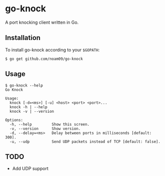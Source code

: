# go-knock
A port knocking client written in Go.

## Installation
To install go-knock according to your `$GOPATH`:

```console
$ go get github.com/noam09/go-knock
```

## Usage

```console
$ go-knock --help
Go Knock

Usage:
  knock [-d=<ms>] [-u] <host> <port> <port>...
  knock -h | --help
  knock -v | --version

Options:
  -h, --help         Show this screen.
  -v, --version      Show version.
  -d, --delay=<ms>   Delay between ports in milliseconds [default: 300].
  -u, --udp          Send UDP packets instead of TCP [default: false].
```

## TODO

* Add UDP support
